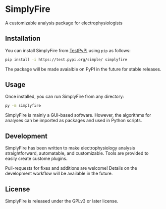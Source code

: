 # SimplyFire
A customizable analysis package for electrophysiologists


## Installation

You can install SimplyFire from [TestPyPI](https://test.pypi.org/project/SimplyFire/) using 
`pip` as follows:


```bash 
pip install -i https://test.pypi.org/simple/ simplyfire
```

The package will be made avaialble on PyPI in the future for stable releases. 

## Usage 

Once installed, you can run SimplyFire from any directory: 

```bash
py -m simplyfire
```

SimplyFire is mainly a GUI-based software. 
However, the algorithms for analyses can be imported as packages and used in Python scripts. 

## Development

SimplyFire has been written to make electrophysiology analysis straightforward, automatable, and customizable.
Tools are provided to easily create custome plugins. 

Pull-requests for fixes and additions are welcome! 
Details on the development workflow will be available in the future. 

## License
SimplyFire is released under the GPLv3 or later license. 